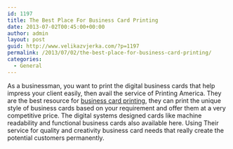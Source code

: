 ```yaml
---
id: 1197
title: The Best Place For Business Card Printing
date: 2013-07-02T00:45:00+00:00
author: admin
layout: post
guid: http://www.velikazvjerka.com/?p=1197
permalink: /2013/07/02/the-best-place-for-business-card-printing/
categories:
  - General
---
```

As a businessman, you want to print the digital business cards that help impress your client easily, then avail the service of Printing America. They are the best resource for [business card printing](http://www.printingamerica.com/design-tips/business-cards/), they can print the unique style of business cards based on your requirement and offer them at a very competitive price. The digital systems designed cards like machine readability and functional business cards also available here. Using Their service for quality and creativity business card needs that really create the potential customers permanently.